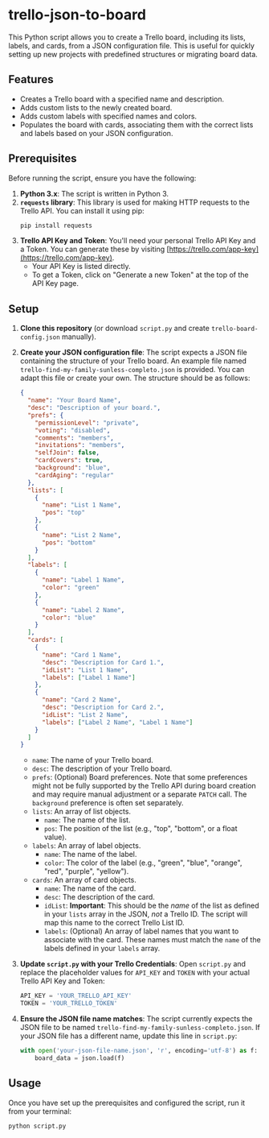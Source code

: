 # trello-json-to-board

This Python script allows you to create a Trello board, including its lists, labels, and cards, from a JSON configuration file. This is useful for quickly setting up new projects with predefined structures or migrating board data.

## Features

* Creates a Trello board with a specified name and description.
* Adds custom lists to the newly created board.
* Adds custom labels with specified names and colors.
* Populates the board with cards, associating them with the correct lists and labels based on your JSON configuration.

## Prerequisites

Before running the script, ensure you have the following:

1.  **Python 3.x**: The script is written in Python 3.
2.  **`requests` library**: This library is used for making HTTP requests to the Trello API.
    You can install it using pip:
    ```bash
    pip install requests
    ```
3.  **Trello API Key and Token**: You'll need your personal Trello API Key and a Token. You can generate these by visiting [https://trello.com/app-key](https://trello.com/app-key).
    * Your API Key is listed directly.
    * To get a Token, click on "Generate a new Token" at the top of the API Key page.

## Setup

1.  **Clone this repository** (or download `script.py` and create `trello-board-config.json` manually).

2.  **Create your JSON configuration file**:
    The script expects a JSON file containing the structure of your Trello board. An example file named `trello-find-my-family-sunless-completo.json` is provided. You can adapt this file or create your own. The structure should be as follows:

    ```json
    {
      "name": "Your Board Name",
      "desc": "Description of your board.",
      "prefs": {
        "permissionLevel": "private",
        "voting": "disabled",
        "comments": "members",
        "invitations": "members",
        "selfJoin": false,
        "cardCovers": true,
        "background": "blue",
        "cardAging": "regular"
      },
      "lists": [
        {
          "name": "List 1 Name",
          "pos": "top"
        },
        {
          "name": "List 2 Name",
          "pos": "bottom"
        }
      ],
      "labels": [
        {
          "name": "Label 1 Name",
          "color": "green"
        },
        {
          "name": "Label 2 Name",
          "color": "blue"
        }
      ],
      "cards": [
        {
          "name": "Card 1 Name",
          "desc": "Description for Card 1.",
          "idList": "List 1 Name",
          "labels": ["Label 1 Name"]
        },
        {
          "name": "Card 2 Name",
          "desc": "Description for Card 2.",
          "idList": "List 2 Name",
          "labels": ["Label 2 Name", "Label 1 Name"]
        }
      ]
    }
    ```
    * `name`: The name of your Trello board.
    * `desc`: The description of your Trello board.
    * `prefs`: (Optional) Board preferences. Note that some preferences might not be fully supported by the Trello API during board creation and may require manual adjustment or a separate `PATCH` call. The `background` preference is often set separately.
    * `lists`: An array of list objects.
        * `name`: The name of the list.
        * `pos`: The position of the list (e.g., "top", "bottom", or a float value).
    * `labels`: An array of label objects.
        * `name`: The name of the label.
        * `color`: The color of the label (e.g., "green", "blue", "orange", "red", "purple", "yellow").
    * `cards`: An array of card objects.
        * `name`: The name of the card.
        * `desc`: The description of the card.
        * `idList`: **Important**: This should be the *name* of the list as defined in your `lists` array in the JSON, *not* a Trello ID. The script will map this name to the correct Trello List ID.
        * `labels`: (Optional) An array of label names that you want to associate with the card. These names must match the `name` of the labels defined in your `labels` array.

3.  **Update `script.py` with your Trello Credentials**:
    Open `script.py` and replace the placeholder values for `API_KEY` and `TOKEN` with your actual Trello API Key and Token:

    ```python
    API_KEY = 'YOUR_TRELLO_API_KEY'
    TOKEN = 'YOUR_TRELLO_TOKEN'
    ```

4.  **Ensure the JSON file name matches**:
    The script currently expects the JSON file to be named `trello-find-my-family-sunless-completo.json`. If your JSON file has a different name, update this line in `script.py`:

    ```python
    with open('your-json-file-name.json', 'r', encoding='utf-8') as f:
        board_data = json.load(f)
    ```

## Usage

Once you have set up the prerequisites and configured the script, run it from your terminal:

```bash
python script.py
